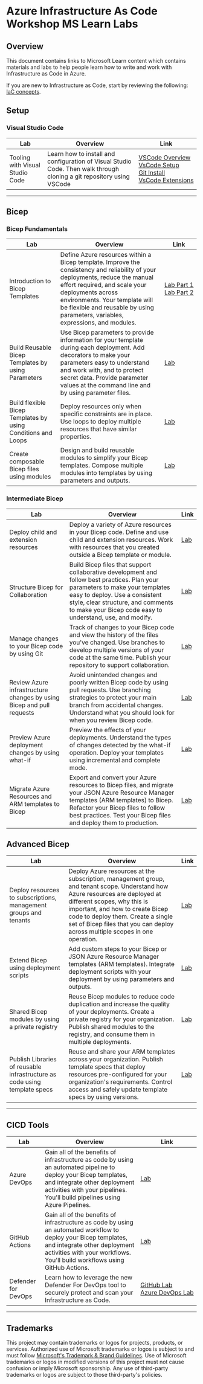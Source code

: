 # Azure Infrastructure As Code Workshop MS Learn Labs

## Overview

This document contains links to Microsoft Learn content which contains materials and labs to help people learn how to write and work with Infrastructure as Code in Azure.

If you are new to Infrastructure as Code, start by reviewing the following: [IaC concepts](https://learn.microsoft.com/en-us/training/modules/introduction-to-infrastructure-as-code-using-bicep/?ns-enrollment-type=learningpath&ns-enrollment-id=learn.bicep-deploy-manage).

## Setup

### Visual Studio Code

| Lab | Overview | Link |
| -- | -- | -- |
| Tooling with Visual Studio Code | Learn how to install and configuration of Visual Studio Code. Then walk through cloning a git repository using VSCode | [VSCode&nbsp;Overview](https://learn.microsoft.com/en-us/training/modules/introduction-to-visual-studio-code/) <br> [VsCode&nbsp;Setup](https://code.visualstudio.com/Docs/setup/setup-overview) <br>  [Git&nbsp;Install](https://github.com/git-guides/install-git) <br> [VsCode&nbsp;Extensions](https://code.visualstudio.com/learn/get-started/extensions) |

---

## Bicep

### Bicep Fundamentals

| Lab | Overview | Link |
| -- | -- | -- |
| Introduction to Bicep Templates | Define Azure resources within a Bicep template. Improve the consistency and reliability of your deployments, reduce the manual effort required, and scale your deployments across environments. Your template will be flexible and reusable by using parameters, variables, expressions, and modules. | [Lab&nbsp;Part&nbsp;1](https://learn.microsoft.com/en-us/training/modules/introduction-to-infrastructure-as-code-using-bicep/) <br> [Lab&nbsp;Part&nbsp;2](https://learn.microsoft.com/en-us/training/modules/build-first-bicep-template/) |
| Build Reusable Bicep Templates by using Parameters | Use Bicep parameters to provide information for your template during each deployment. Add decorators to make your parameters easy to understand and work with, and to protect secret data. Provide parameter values at the command line and by using parameter files. | [Lab](https://learn.microsoft.com/en-us/training/modules/build-reusable-bicep-templates-parameters/) |
| Build flexible Bicep Templates by using Conditions and Loops | Deploy resources only when specific constraints are in place. Use loops to deploy multiple resources that have similar properties. | [Lab](https://learn.microsoft.com/en-us/training/modules/build-flexible-bicep-templates-conditions-loops/) |
| Create composable Bicep files using modules | Design and build reusable modules to simplify your Bicep templates. Compose multiple modules into templates by using parameters and outputs. | [Lab](https://learn.microsoft.com/en-us/training/modules/create-composable-bicep-files-using-modules/) |

### Intermediate Bicep

| Lab | Overview | Link |
| -- | -- | -- |
| Deploy child and extension resources | Deploy a variety of Azure resources in your Bicep code. Define and use child and extension resources. Work with resources that you created outside a Bicep template or module. | [Lab](https://learn.microsoft.com/en-us/training/modules/child-extension-bicep-templates/) |
| Structure Bicep for Collaboration | Build Bicep files that support collaborative development and follow best practices. Plan your parameters to make your templates easy to deploy. Use a consistent style, clear structure, and comments to make your Bicep code easy to understand, use, and modify. | [Lab](https://learn.microsoft.com/en-us/training/modules/structure-bicep-code-collaboration/) |
| Manage changes to your Bicep code by using Git | Track of changes to your Bicep code and view the history of the files you've changed. Use branches to develop multiple versions of your code at the same time. Publish your repository to support collaboration. | [Lab](https://learn.microsoft.com/en-us/training/modules/manage-changes-bicep-code-git/) |
| Review Azure infrastructure changes by using Bicep and pull requests | Avoid unintended changes and poorly written Bicep code by using pull requests. Use branching strategies to protect your main branch from accidental changes. Understand what you should look for when you review Bicep code. | [Lab](https://learn.microsoft.com/en-us/training/modules/review-azure-infrastructure-changes-using-bicep-pull-requests/)
| Preview Azure deployment changes by using what-if | Preview the effects of your deployments. Understand the types of changes detected by the what-if operation. Deploy your templates using incremental and complete mode.|  [Lab](https://learn.microsoft.com/en-us/training/modules/arm-template-whatif/)|
| Migrate Azure Resources and ARM templates to Bicep | Export and convert your Azure resources to Bicep files, and migrate your JSON Azure Resource Manager templates (ARM templates) to Bicep. Refactor your Bicep files to follow best practices. Test your Bicep files and deploy them to production. | [Lab](https://learn.microsoft.com/en-us/training/modules/migrate-azure-resources-bicep/) |

## Advanced Bicep

| Lab | Overview | Link |
| -- | -- | -- |
| Deploy resources to subscriptions, management groups and tenants | Deploy Azure resources at the subscription, management group, and tenant scope. Understand how Azure resources are deployed at different scopes, why this is important, and how to create Bicep code to deploy them. Create a single set of Bicep files that you can deploy across multiple scopes in one operation. | [Lab](https://learn.microsoft.com/en-us/training/modules/deploy-resources-scopes-bicep/) |
| Extend Bicep using deployment scripts | Add custom steps to your Bicep or JSON Azure Resource Manager templates (ARM templates). Integrate deployment scripts with your deployment by using parameters and outputs. | [Lab](https://learn.microsoft.com/en-us/training/modules/extend-resource-manager-template-deployment-scripts/) |
| Shared Bicep modules by using a private registry | Reuse Bicep modules to reduce code duplication and increase the quality of your deployments. Create a private registry for your organization. Publish shared modules to the registry, and consume them in multiple deployments. | [Lab](https://learn.microsoft.com/en-us/training/modules/share-bicep-modules-using-private-registries/) |
| Publish Libraries of reusable infrastructure as code using template specs | Reuse and share your ARM templates across your organization. Publish template specs that deploy resources pre-configured for your organization's requirements. Control access and safely update template specs by using versions. | [Lab](https://learn.microsoft.com/en-us/training/modules/arm-template-specs/) |

---

## CICD Tools

| Lab | Overview | Link |
| -- | -- | -- |
| Azure DevOps | Gain all of the benefits of infrastructure as code by using an automated pipeline to deploy your Bicep templates, and integrate other deployment activities with your pipelines. You'll build pipelines using Azure Pipelines. | [Lab](https://learn.microsoft.com/en-us/training/paths/bicep-azure-pipelines/) |
| GitHub Actions | Gain all of the benefits of infrastructure as code by using an automated workflow to deploy your Bicep templates, and integrate other deployment activities with your workflows. You'll build workflows using GitHub Actions. | [Lab](https://learn.microsoft.com/en-us/training/paths/bicep-github-actions/) |
| Defender for DevOps | Learn how to leverage the new Defender For DevOps tool to securely protect and scan your Infrastructure as Code. | [GitHub&nbsp;Lab](https://github.com/Azure/Microsoft-Defender-for-Cloud/blob/main/Labs/Modules/Module%2015%20-%20Integrating%20Defender%20for%20DevOps%20with%20GitHub%20Advanced%20Security.md) <br> [Azure&nbsp;DevOps&nbsp;Lab](https://github.com/Azure/Microsoft-Defender-for-Cloud/blob/main/Labs/Modules/Module%2014-Config%20Azure%20ADO%20in%20DfD.md)

---

## Trademarks

This project may contain trademarks or logos for projects, products, or services. Authorized use of Microsoft trademarks or logos is subject to and must follow [Microsoft's Trademark & Brand Guidelines](https://www.microsoft.com/en-us/legal/intellectualproperty/trademarks/usage/general). Use of Microsoft trademarks or logos in modified versions of this project must not cause confusion or imply Microsoft sponsorship. Any use of third-party trademarks or logos are subject to those third-party's policies.
